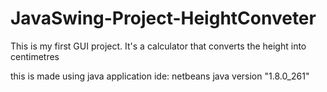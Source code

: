 # JavaSwing-Project-HeightConveter
This is my first GUI project. It's a calculator that converts the height into centimetres

this is made using java application
ide: netbeans
java version "1.8.0_261"
